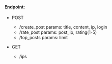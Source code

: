 #### Endpoint:
* POST
  * /create_post params: title, content, ip, login
  * /rate_post params: post_ip, rating(1-5)
  * /top_posts params: limit
  
* GET
  * /ips
